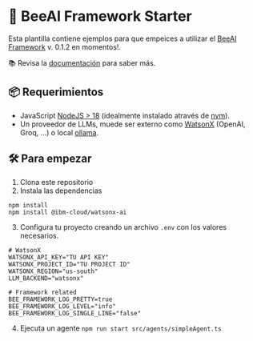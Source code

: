 # 🐝 BeeAI Framework Starter

Esta plantilla contiene ejemplos para que empeices a utilizar el [BeeAI Framework](https://github.com/i-am-bee/beeai-framework) v. 0.1.2 en momentos!.

📚 Revisa la [documentación](https://i-am-bee.github.io/beeai-framework/) para saber más.

## 📦 Requerimientos

- JavaScript [NodeJS > 18](https://nodejs.org/) (idealmente instalado através de [nvm](https://github.com/nvm-sh/nvm)).
- Un proveedor de LLMs, muede ser externo como [WatsonX](https://www.ibm.com/watsonx) (OpenAI, Groq, ...) o local [ollama](https://ollama.com).

## 🛠️ Para empezar

1. Clona este repositorio
2. Instala las dependencias 
```
npm install
npm install @ibm-cloud/watsonx-ai
```
3. Configura tu proyecto creando un archivo `.env` con los valores necesarios.
```
# WatsonX
WATSONX_API_KEY="TU API KEY"
WATSONX_PROJECT_ID="TU PROJECT ID"
WATSONX_REGION="us-south"
LLM_BACKEND="watsonx"

# Framework related
BEE_FRAMEWORK_LOG_PRETTY=true
BEE_FRAMEWORK_LOG_LEVEL="info"
BEE_FRAMEWORK_LOG_SINGLE_LINE="false"
```
4. Ejecuta un agente `npm run start src/agents/simpleAgent.ts`
